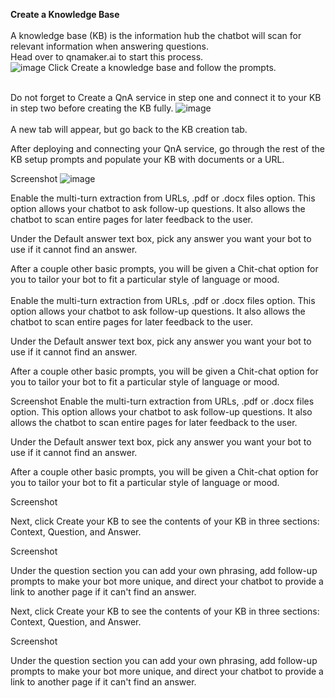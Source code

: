 <b>Create a Knowledge Base</b>
<br><br>
A knowledge base (KB) is the information hub the chatbot will scan for relevant information when answering questions. 
<br>Head over to qnamaker.ai to start this process.<br>
![image](https://user-images.githubusercontent.com/64722488/148645449-f26dcfd1-7f4a-49df-8195-f8bf580056fc.png)
Click Create a knowledge base and follow the prompts.<br><br>

Do not forget to Create a QnA service in step one and connect it to your KB in step two before creating the KB fully.
![image](https://user-images.githubusercontent.com/64722488/148645481-535de47e-5529-4259-834d-a4ab2344ebca.png)
<br><br>
A new tab will appear, but go back to the KB creation tab.

After deploying and connecting your QnA service, go through the rest of the KB setup prompts and populate your KB with documents or a URL.

Screenshot
![image](https://user-images.githubusercontent.com/64722488/148645511-589a1518-1717-49d5-8cf9-bc5c476c07be.png)


Enable the multi-turn extraction from URLs, .pdf or .docx files option. This option allows your chatbot to ask follow-up questions. It also allows the chatbot to scan entire pages for later feedback to the user.

Under the Default answer text box, pick any answer you want your bot to use if it cannot find an answer.

After a couple other basic prompts, you will be given a Chit-chat option for you to tailor your bot to fit a particular style of language or mood.
<br><br>
Enable the multi-turn extraction from URLs, .pdf or .docx files option. This option allows your chatbot to ask follow-up questions. It also allows the chatbot to scan entire pages for later feedback to the user.

Under the Default answer text box, pick any answer you want your bot to use if it cannot find an answer.

After a couple other basic prompts, you will be given a Chit-chat option for you to tailor your bot to fit a particular style of language or mood.

Screenshot
Enable the multi-turn extraction from URLs, .pdf or .docx files option. This option allows your chatbot to ask follow-up questions. It also allows the chatbot to scan entire pages for later feedback to the user.

Under the Default answer text box, pick any answer you want your bot to use if it cannot find an answer.

After a couple other basic prompts, you will be given a Chit-chat option for you to tailor your bot to fit a particular style of language or mood.

Screenshot

Next, click Create your KB to see the contents of your KB in three sections: Context, Question, and Answer.

Screenshot

Under the question section you can add your own phrasing, add follow-up prompts to make your bot more unique, and direct your chatbot to provide a link to another page if it can't find an answer.

Next, click Create your KB to see the contents of your KB in three sections: Context, Question, and Answer.

Screenshot

Under the question section you can add your own phrasing, add follow-up prompts to make your bot more unique, and direct your chatbot to provide a link to another page if it can't find an answer.
